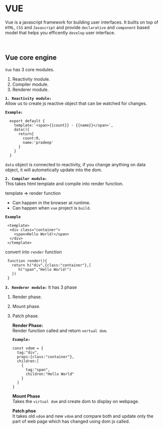 # VUE

Vue is a javascript framework for building user interfaces. It builts on top of `HTML`, `CSS` and `Javascript` and provide `declarative` and `component` based model that helps you efficently `develop` user interface.

<br/>

## Vue core engine

`Vue` has 3 core modules.

1. Reactivity module.
2. Compiler module.
3. Renderer module.

**`1. Reactivity module:`** <br/>
Allow us to create js reactive object that can be watched for changes.

**`Example:`**

```
  export default {
    template:`<span>{{count}} - {{name}}</span>`,
    data(){
      return{
        count:0,
        name:'pradeep'
      }
    }
  }
```

`data` object is connected to reactivity, if you change anything on data object, it will autometically update into the dom.

**`2. Compiler module:`** <br/>
This takes html template and compile into render function.

template => render function

- Can happen in the browser at runtime.
- Can happen when `vue` project is `build`.

**`Example`**

```
 <template>
  <div class="container">
    <span>Hello World!</span>
  </div>
 </template>
```

convert into `render` function

```
 function render(){
   return h("div",{class:"container"},[
      h("span","Hello World!")
   ])
 }
```

**`3. Renderer module:`**
It has 3 phase

1. Render phase.
2. Mount phase.
3. Patch phase.

   **Render Phase:** </br>
   Render function called and return `vertual dom`. <br/>

   **`Example:`**

   ```
   const vdom = {
     tag:"div",
     props:{class:"container"},
     children:[
       {
         tag:"span",
         children:"Hello World"
       }
     ]
   }
   ```

   **Mount Phase** <br/>
   Takes the `virtual dom` and create dom to display on webpage.

   **Patch phse** <br/>
   It takes old `vdom` and new `vdom` and compare both and update only the part of web page which has changed using dom js called.
